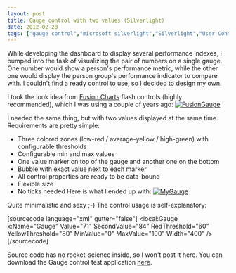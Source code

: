```yaml
---
layout: post
title: Gauge control with two values (Silverlight)
date: 2012-02-28
tags: ["gauge control","microsoft silverlight","Silverlight","User Contol"]
---
```


While developing the dashboard to display several performance indexes, I bumped into the task of visualizing the pair of numbers on a single gauge. One number would show a person's performance metric, while the other one would display the person group's performance indicator to compare with. I couldn't find a ready control to use, so I decided to design my own.

I took the look idea from [Fusion Charts](http://www.fusioncharts.com/demos/gallery/gauges/chart.asp?id=linear_1 "Fusion Chart gauge sample") flash controls (highly recommended), which I was using a couple of years ago:
[![](http://mikeshilkov.files.wordpress.com/2012/02/fusiongauge.png "FusionGauge")](fusiongauge.png)

I needed the same thing, but with two values displayed at the same time. Requirements are pretty simple:

*   Three colored zones (low-red / average-yellow / high-green) with configurable thresholds
*   Configurable min and max values
*   One value marker on top of the gauge and another one on the bottom
*   Bubble with exact value next to each marker
*   All control properties are ready to be data-bound
*   Flexible size
*   No ticks needed
Here is what I ended up with:
[![](http://mikeshilkov.files.wordpress.com/2012/02/mygauge.png "MyGauge")](mygauge.png)

Quite minimalistic and sexy ;-)  The control usage is self-explanatory:

[sourcecode language="xml" gutter="false"]
    <local:Gauge x:Name="Gauge" Value="71" SecondValue="84" RedThreshold="60" YellowThreshold="80"
                     MinValue="0" MaxValue="100" Width="400" />
[/sourcecode]

Source code has no rocket-science inside, so I won't post it here. You can download the Gauge control test application [here](https://skydrive.live.com/redir.aspx?cid=c010011792a4b538&resid=C010011792A4B538!127&parid=root).